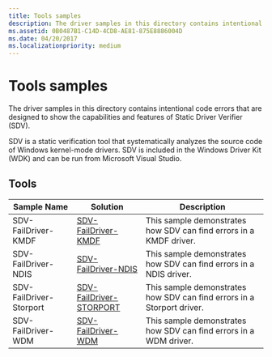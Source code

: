 ```yaml
---
title: Tools samples
description: The driver samples in this directory contains intentional code errors that are designed to show the capabilities and features of Static Driver Verifier (SDV).
ms.assetid: 0B0487B1-C14D-4CD8-AE81-875E8886004D
ms.date: 04/20/2017
ms.localizationpriority: medium
---
```


# Tools samples


The driver samples in this directory contains intentional code errors that are designed to show the capabilities and features of Static Driver Verifier (SDV).

SDV is a static verification tool that systematically analyzes the source code of Windows kernel-mode drivers. SDV is included in the Windows Driver Kit (WDK) and can be run from Microsoft Visual Studio.

## Tools


| Sample Name             | Solution                                                                   | Description                                                            |
|-------------------------|----------------------------------------------------------------------------|------------------------------------------------------------------------|
| SDV-FailDriver-KMDF     | [SDV-FailDriver-KMDF](http://go.microsoft.com/fwlink/p/?LinkId=617993)     | This sample demonstrates how SDV can find errors in a KMDF driver.     |
| SDV-FailDriver-NDIS     | [SDV-FailDriver-NDIS](http://go.microsoft.com/fwlink/p/?LinkId=617995)     | This sample demonstrates how SDV can find errors in a NDIS driver.     |
| SDV-FailDriver-Storport | [SDV-FailDriver-STORPORT](http://go.microsoft.com/fwlink/p/?LinkId=617997) | This sample demonstrates how SDV can find errors in a Storport driver. |
| SDV-FailDriver-WDM      | [SDV-FailDriver-WDM](http://go.microsoft.com/fwlink/p/?LinkId=617999)      | This sample demonstrates how SDV can find errors in a WDM driver.      |

 

 

 




